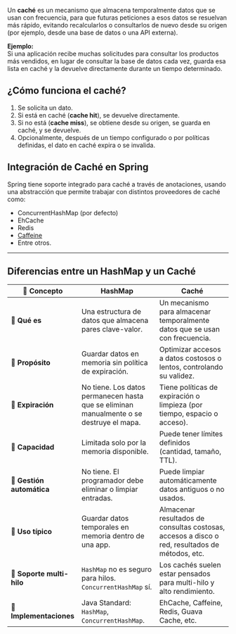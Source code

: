 Un **caché** es un mecanismo que almacena temporalmente datos que se usan con frecuencia, para que futuras peticiones a esos datos se resuelvan más rápido, evitando recalcularlos o consultarlos de nuevo desde su origen (por ejemplo, desde una base de datos o una API externa).

**Ejemplo:**  
Si una aplicación recibe muchas solicitudes para consultar los productos más vendidos, en lugar de consultar la base de datos cada vez, guarda esa lista en caché y la devuelve directamente durante un tiempo determinado.

## ¿Cómo funciona el caché?

1. Se solicita un dato.
2. Si está en caché (**cache hit**), se devuelve directamente.
3. Si no está (**cache miss**), se obtiene desde su origen, se guarda en caché, y se devuelve.
4. Opcionalmente, después de un tiempo configurado o por políticas definidas, el dato en caché expira o se invalida.


## Integración de Caché en **Spring**

Spring tiene soporte integrado para caché a través de anotaciones, usando una abstracción que permite trabajar con distintos proveedores de caché como:

- ConcurrentHashMap (por defecto)
- EhCache
- Redis
- [Caffeine](caffeine.md)
- Entre otros.

---
##  Diferencias entre un **HashMap** y un **Caché**

| 📖 Concepto               | **HashMap**                                                                             | **Caché**                                                                                      |
| ------------------------- | --------------------------------------------------------------------------------------- | ---------------------------------------------------------------------------------------------- |
| 📌 **Qué es**             | Una estructura de datos que almacena pares clave-valor.                                 | Un mecanismo para almacenar temporalmente datos que se usan con frecuencia.                    |
| 📌 **Propósito**          | Guardar datos en memoria sin política de expiración.                                    | Optimizar accesos a datos costosos o lentos, controlando su validez.                           |
| 📌 **Expiración**         | No tiene. Los datos permanecen hasta que se eliminan manualmente o se destruye el mapa. | Tiene políticas de expiración o limpieza (por tiempo, espacio o acceso).                       |
| 📌 **Capacidad**          | Limitada solo por la memoria disponible.                                                | Puede tener límites definidos (cantidad, tamaño, TTL).                                         |
| 📌 **Gestión automática** | No tiene. El programador debe eliminar o limpiar entradas.                              | Puede limpiar automáticamente datos antiguos o no usados.                                      |
| 📌 **Uso típico**         | Guardar datos temporales en memoria dentro de una app.                                  | Almacenar resultados de consultas costosas, accesos a disco o red, resultados de métodos, etc. |
| 📌 **Soporte multi-hilo** | `HashMap` no es seguro para hilos. `ConcurrentHashMap` sí.                              | Los cachés suelen estar pensados para multi-hilo y alto rendimiento.                           |
| 📌 **Implementaciones**   | Java Standard: `HashMap`, `ConcurrentHashMap`.                                          | EhCache, Caffeine, Redis, Guava Cache, etc.                                                    |
